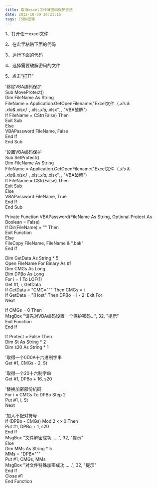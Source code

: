 ```yaml
---
title: 取消excel工作薄密码保护方法
date: 2012-10-30 14:21:15
tags: CSDN迁移
---
```

   1、打开任一excel文件

 2、在宏里粘贴下面的代码

 3、运行下面的代码

 4、选择需要破解密码的文件

 5、点击“打开”

 

 '移除VBA编码保护  
 Sub MoveProtect()  
 Dim FileName As String  
 FileName = Application.GetOpenFilename("Excel文件（*.xls & *.xla&*.xlsx）,*.xls;*.xla;*.xlsx", , "VBA破解")  
 If FileName = CStr(False) Then  
 Exit Sub  
 Else  
 VBAPassword FileName, False  
 End If  
 End Sub

 '设置VBA编码保护  
 Sub SetProtect()  
 Dim FileName As String  
 FileName = Application.GetOpenFilename("Excel文件（*.xls & *.xla&*.xlsx）,*.xls;*.xla;*.xlsx", , "VBA破解")  
 If FileName = CStr(False) Then  
 Exit Sub  
 Else  
 VBAPassword FileName, True  
 End If  
 End Sub

 Private Function VBAPassword(FileName As String, Optional Protect As Boolean = False)  
 If Dir(FileName) = "" Then  
 Exit Function  
 Else  
 FileCopy FileName, FileName & ".bak"  
 End If

 Dim GetData As String * 5  
 Open FileName For Binary As #1  
 Dim CMGs As Long  
 Dim DPBo As Long  
 For i = 1 To LOF(1)  
 Get #1, i, GetData  
 If GetData = "CMG=""" Then CMGs = i  
 If GetData = "[Host" Then DPBo = i - 2: Exit For  
 Next  
   
 If CMGs = 0 Then  
 MsgBox "请先对VBA编码设置一个保护密码...", 32, "提示"  
 Exit Function  
 End If  
   
 If Protect = False Then  
 Dim St As String * 2  
 Dim s20 As String * 1  
   
 '取得一个0D0A十六进制字串  
 Get #1, CMGs - 2, St  
   
 '取得一个20十六制字串  
 Get #1, DPBo + 16, s20  
   
 '替换加密部份机码  
 For i = CMGs To DPBo Step 2  
 Put #1, i, St  
 Next  
   
 '加入不配对符号  
 If (DPBo - CMGs) Mod 2 <> 0 Then  
 Put #1, DPBo + 1, s20  
 End If  
 MsgBox "文件解密成功......", 32, "提示"  
 Else  
 Dim MMs As String * 5  
 MMs = "DPB="""  
 Put #1, CMGs, MMs  
 MsgBox "对文件特殊加密成功......", 32, "提示"  
 End If  
 Close #1  
 End Function

   
   
 